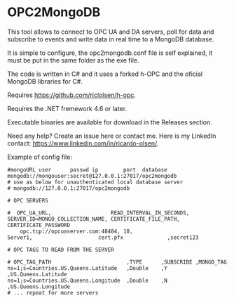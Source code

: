 # OPC2MongoDB

This tool allows to connect to OPC UA and DA servers, poll for data and subscribe to events and write data in real time to a MongoDB database.

It is simple to configure, the opc2mongodb.conf file is self explained, it must be put in the same folder as the exe file.

The code is written in C# and it uses a forked h-OPC and the oficial MongoDB libraries for C#.

Requires https://github.com/riclolsen/h-opc.

Requires the .NET fremework 4.6 or later.

Executable binaries are available for download in the Releases section.

Need any help? Create an issue here or contact me.
Here is my LinkedIn contact: https://www.linkedin.com/in/ricardo-olsen/.

Example of config file:

	#mongoURL user      passwd ip        port  database
	mongodb://mongouser:secret@127.0.0.1:27017/opc2mongodb
	# use as below for unauthenticated local database server
	# mongodb://127.0.0.1:27017/opc2mongodb
	
	# OPC SERVERS

	#  OPC_UA_URL,                   READ_INTERVAL_IN_SECONDS,  SERVER_ID=MONGO_COLLECTION_NAME, CERTIFICATE_FILE_PATH, CERTIFICATE_PASSWORD
		opc.tcp://opcuaserver.com:48484, 10,                        Server1,                     cert.pfx              ,secret123

	# OPC TAGS TO READ FROM THE SERVER

	# OPC_TAG_PATH                        ,TYPE      ,SUBSCRIBE ,MONGO_TAG
	ns=1;s=Countries.US.Queens.Latitude   ,Double    ,Y         ,US.Queens.Latitude                
	ns=1;s=Countries.US.Queens.Longitude  ,Double    ,N         ,US.Queens.Longitude    
	# ... repeat for more servers
 